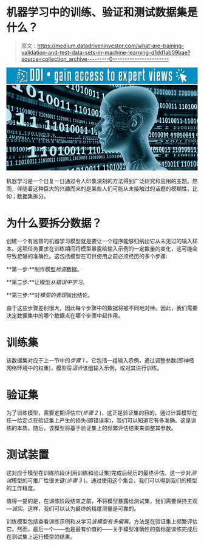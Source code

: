 # 机器学习中的训练、验证和测试数据集是什么？

> 原文：<https://medium.datadriveninvestor.com/what-are-training-validation-and-test-data-sets-in-machine-learning-d1dd1ab09bae?source=collection_archive---------0----------------------->

[![](img/1dbea5aa798a16250e266d079d5209cc.png)](http://www.track.datadriveninvestor.com/1B9E)![](img/5d641c542415649ce012ae77661fd064.png)

机器学习是一个日复一日通过令人印象深刻的方法得到广泛研究和应用的主题。然而，伴随着这种巨大的兴趣而来的是某些人们可能从未接触过的话题的模糊性，比如；数据集拆分。

# **为什么要拆分数据？**

创建一个有监督的机器学习模型就是要让一个程序能够归纳出它从未见过的输入样本。这项任务要求在训练期间将模型暴露给输入示例的一定数量的变化，这可能会导致足够的准确性。这包括模型在可供使用之前必须经历的多个步骤:

**第一步:**制作模型*检查*数据。

**第二步:**让模型*从错误中学习*。

**第三步:**对*模型的表现*做出结论。

由于这些步骤差别很大，因此每个步骤中的数据将被不同地对待。因此，我们需要决定数据集中的哪个数据点在哪个步骤中起作用。

# 训练集

该数据集对应于上一节中的*步骤 1* 。它包括一组输入示例，通过调整参数(即神经网络环境中的权重)，模型将*适合*该组输入示例，或对其进行训练。

# 验证集

为了训练模型，需要定期评估它(*步骤 2* )，这正是验证集的目的。通过计算模型在任一给定点在验证集上产生的损失(即错误率)，我们可以知道它有多准确。这是训练的本质。随后，该模型将基于验证集上的频繁评估结果来调整其参数。

# 测试装置

这对应于模型在训练阶段(利用训练和验证集)完成后经历的最终评估。这一步对*测试*模型的可推广性很关键(*步骤 3* )。通过使用这个集合，我们可以得到我们的模型的工作精度。

值得一提的是，在训练阶段结束之前，**不**将模型暴露给测试集，我们需要保持主观—*诚实*。这样，我们可以认为最终的精度测量是可靠的。

训练模型包括查看训练示例和*从*学习*该模型有多偏离*，方法是在验证集上频繁评估它。然而，最后一个——也是最有价值的——关于模型准确性的指标是训练完成后在测试集上运行模型的结果。